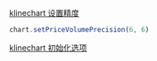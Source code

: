 [klinechart 设置精度](https://github.com/klinecharts/KLineChart/issues/135)

```javascript
chart.setPriceVolumePrecision(6, 6)
```

[klinechart 初始化选项](https://klinecharts.com/guide/styles)
